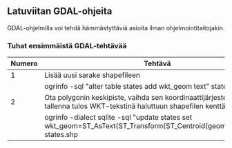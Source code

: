 ## Latuviitan GDAL-ohjeita

GDAL-ohjelmilla voi tehdä hämmästyttäviä asioita ilman ohjelmointitaitojakin.


### Tuhat ensimmäistä GDAL-tehtävää

|Numero| Tehtävä|      
|---|---|
|1| Lisää uusi sarake shapefileen|
||ogrinfo -sql "alter table states add wkt_geom text" states.shp
|2| Ota polygonin keskipiste, vaihda sen koordinaattijärjestelmä, ja tallenna tulos WKT-tekstinä haluttuun shapefilen kenttään
||ogrinfo -dialect sqlite -sql "update states set wkt_geom=ST_AsText(ST_Transform(ST_Centroid(geometry),3857))" states.shp
 
